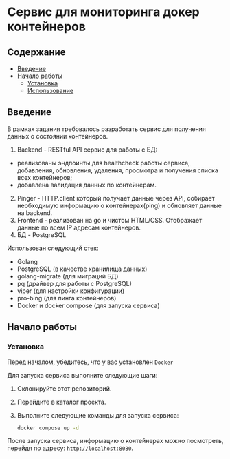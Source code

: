 # Сервис для мониторинга докер контейнеров

## Содержание


- [Введение](#введение)
- [Начало работы](#начало-работы)
    - [Установка](#установка)
    - [Использование](#использование)

## Введение
В рамках задания требовалось разработать сервис для получения данных о состоянии контейнеров.

1. Backend - RESTful API сервис для работы с БД:
  - реализованы эндпоинты для healthcheck работы сервиса, добавления, обновления, удаления, просмотра и получения списка всех контейнеров;
  - добавлена валидация данных по контейнерам.
2. Pinger - HTTP.client который получает данные через API, собирает необходимую информацию о контейнерах(ping) и обновляет данные на backend.
3. Frontend - реализован на go и чистом HTML/CSS. Отображает данные по всем IP адресам контейнеров.
4. БД - PostgreSQL

Использован следующий стек:
- Golang
- PostgreSQL (в качестве хранилища данных)
- golang-migrate (для миграций БД)
- pq (драйвер для работы с PostgreSQL)
- viper (для настройки конфигурации)
- pro-bing (для пинга контейнеров)
- Docker и docker compose (для запуска сервиса)

## Начало работы

### Установка

Перед началом, убедитесь, что у вас установлен `Docker`

Для запуска сервиса выполните следующие шаги:

1. Склонируйте этот репозиторий.
2. Перейдите в каталог проекта.
3. Выполните следующие команды для запуска сервиса:

    ```bash
    docker compose up -d
    ```

После запуска сервиса, информацию о контейнерах можно посмотреть, перейдя по адресу:
[`http://localhost:8080`](http://localhost:8080).
